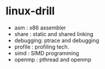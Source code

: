 # linux-drill

- asm : x86 assembler
- share : static and shared linking
- debugging: ptrace and debugging
- profile : profiling tech.
- simd : SIMD programming
- openmp : pthread and openmp
